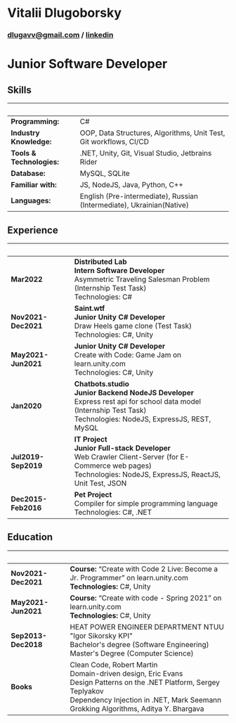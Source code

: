 # Vitalii Dlugoborsky
### dlugavv@gmail.com / [linkedin](https://www.linkedin.com/in/vitalii-dlugoborsky/)
# Junior Software Developer
## Skills
&nbsp;|&nbsp;
--- | ---
**Programming:** | C#
**Industry Knowledge:** | OOP, Data Structures, Algorithms, Unit Test, Git workflows, CI/CD
**Tools & Technologies:** | .NET, Unity, Git, Visual Studio, Jetbrains Rider
**Database:** | MySQL, SQLite
**Familiar with:** | JS, NodeJS, Java, Python, C++
**Languages:** | English (Pre-intermediate), Russian (Intermediate), Ukrainian(Native)
## Experience
&nbsp;|&nbsp;
--- | ---
**Mar2022** | **Distributed Lab**<br/>**Intern Software Developer**<br/>Asymmetric Traveling Salesman Problem (Internship Test Task)<br/>Technologies: C#
**Nov2021-Dec2021** | **Saint.wtf**<br/>**Junior Unity C# Developer**<br/>Draw Heels game clone (Test Task)<br/>Technologies: C#, Unity
**May2021-Jun2021** | **Junior Unity C# Developer**<br/>Create with Code: Game Jam on learn.unity.com<br/>Technologies: C#, Unity
**Jan2020** | **Chatbots.studio**<br/>**Junior Backend NodeJS Developer**<br/>Express rest api for school data model (Internship Test Task)<br/>Technologies: NodeJS, ExpressJS, REST, MySQL
**Jul2019-Sep2019** | **IT Project**<br/>**Junior Full-stack Developer**<br/>Web Crawler Client-Server (for E-Commerce web pages)<br/>Technologies: NodeJS, ExpressJS, ReactJS, Unit Test, JSON
**Dec2015-Feb2016** | **Pet Project**<br/>Compiler for simple programming language<br/>Technologies: C#, .NET
## Education
&nbsp;|&nbsp;
--- | ---
**Nov2021-Dec2021** | **Course:** “Create with Code 2 Live: Become a Jr. Programmer” on learn.unity.com<br/>**Technologies:** C#, Unity
**May2021-Jun2021** | **Course:** “Create with code - Spring 2021” on learn.unity.com<br/>**Technologies:** C#, Unity
**Sep2013-Dec2018** | HEAT POWER ENGINEER DEPARTMENT NTUU "Igor Sikorsky KPI"<br/>Bachelor's degree (Software Engineering)<br/>Master's Degree (Computer Science)<br/>
**Books** | Clean Code, Robert Martin<br/>Domain-driven design, Eric Evans<br/>Design Patterns on the .NET Platform, Sergey Teplyakov<br/>Dependency Injection in .NET, Mark Seemann<br/>Grokking Algorithms, Aditya Y. Bhargava
